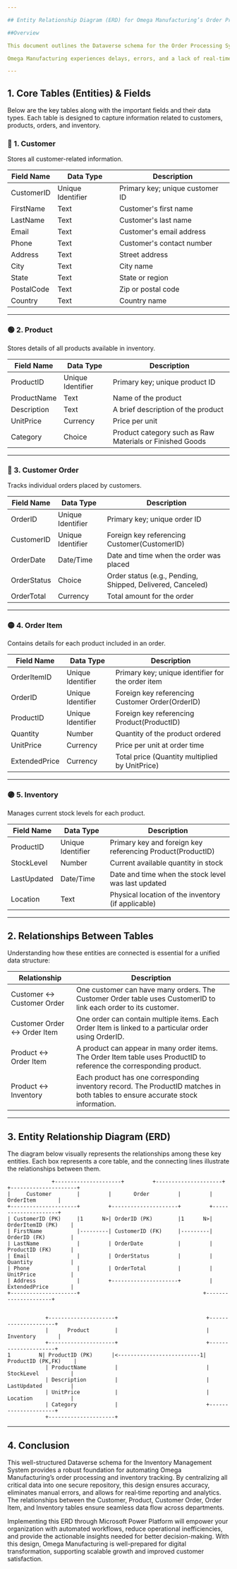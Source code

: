 ```yaml
---

## Entity Relationship Diagram (ERD) for Omega Manufacturing’s Order Processing System

##Overview

This document outlines the Dataverse schema for the Order Processing System at Omega Manufacturing. The schema defines the core tables (entities), their key fields with data types, and the relationships between them. The design is created to centralize order processing and inventory management into one secure, structured, and scalable database. This integration will support automation, reduce manual errors, and provide real‑time insights, thereby addressing the challenges Omega Manufacturing currently faces.

Omega Manufacturing experiences delays, errors, and a lack of real‑time visibility due to using multiple tools such as spreadsheets and email for order processing. With this well-structured ERD, information flows seamlessly between departments and supports efficient workflows and data accuracy.

---
```


## 1. Core Tables (Entities) & Fields

Below are the key tables along with the important fields and their data types. Each table is designed to capture information related to customers, products, orders, and inventory.

### 🔴 1. Customer  
Stores all customer-related information.

| **Field Name** | **Data Type**         | **Description**                         |
| -------------- | --------------------- | --------------------------------------- |
| CustomerID     | Unique Identifier     | Primary key; unique customer ID         |
| FirstName      | Text                  | Customer's first name                   |
| LastName       | Text                  | Customer's last name                    |
| Email          | Text                  | Customer's email address                |
| Phone          | Text                  | Customer's contact number               |
| Address        | Text                  | Street address                          |
| City           | Text                  | City name                               |
| State          | Text                  | State or region                         |
| PostalCode     | Text                  | Zip or postal code                      |
| Country        | Text                  | Country name                            |

---

### 🟢 2. Product  
Stores details of all products available in inventory.

| **Field Name**   | **Data Type**         | **Description**                                                   |
| ---------------- | --------------------- | ----------------------------------------------------------------- |
| ProductID        | Unique Identifier     | Primary key; unique product ID                                    |
| ProductName      | Text                  | Name of the product                                               |
| Description      | Text                  | A brief description of the product                                |
| UnitPrice        | Currency              | Price per unit                                                    |
| Category         | Choice                | Product category such as Raw Materials or Finished Goods          |

---

### 🔵 3. Customer Order  
Tracks individual orders placed by customers.

| **Field Name** | **Data Type**         | **Description**                                       |
| -------------- | --------------------- | ----------------------------------------------------- |
| OrderID        | Unique Identifier     | Primary key; unique order ID                           |
| CustomerID     | Unique Identifier     | Foreign key referencing Customer(CustomerID)         |
| OrderDate      | Date/Time             | Date and time when the order was placed                |
| OrderStatus    | Choice                | Order status (e.g., Pending, Shipped, Delivered, Canceled) |
| OrderTotal     | Currency              | Total amount for the order                             |

---

### 🟡 4. Order Item  
Contains details for each product included in an order.

| **Field Name**   | **Data Type**         | **Description**                                                   |
| ---------------- | --------------------- | ----------------------------------------------------------------- |
| OrderItemID      | Unique Identifier     | Primary key; unique identifier for the order item                 |
| OrderID          | Unique Identifier     | Foreign key referencing Customer Order(OrderID)                   |
| ProductID        | Unique Identifier     | Foreign key referencing Product(ProductID)                        |
| Quantity         | Number                | Quantity of the product ordered                                   |
| UnitPrice        | Currency              | Price per unit at order time                                        |
| ExtendedPrice    | Currency              | Total price (Quantity multiplied by UnitPrice)                      |

---

### 🟣 5. Inventory  
Manages current stock levels for each product.

| **Field Name**      | **Data Type**         | **Description**                                                |
| ------------------- | --------------------- | -------------------------------------------------------------- |
| ProductID           | Unique Identifier     | Primary key and foreign key referencing Product(ProductID)     |
| StockLevel          | Number                | Current available quantity in stock                             |
| LastUpdated         | Date/Time             | Date and time when the stock level was last updated              |
| Location            | Text                  | Physical location of the inventory (if applicable)               |

---

## 2. Relationships Between Tables

Understanding how these entities are connected is essential for a unified data structure:

| **Relationship**                             | **Description**                                                                              |
| -------------------------------------------- | -------------------------------------------------------------------------------------------- |
| Customer ↔ Customer Order                      | One customer can have many orders. The Customer Order table uses CustomerID to link each order to its customer. |
| Customer Order ↔ Order Item                    | One order can contain multiple items. Each Order Item is linked to a particular order using OrderID.  |
| Product ↔ Order Item                           | A product can appear in many order items. The Order Item table uses ProductID to reference the corresponding product. |
| Product ↔ Inventory                            | Each product has one corresponding inventory record. The ProductID matches in both tables to ensure accurate stock information. |

---

## 3. Entity Relationship Diagram (ERD)

The diagram below visually represents the relationships among these key entities. Each box represents a core table, and the connecting lines illustrate the relationships between them.

```
              +---------------------+         +---------------------+         +---------------------+
|     Customer        |         |       Order         |         |     OrderItem       |
+---------------------+         +---------------------+         +---------------------+
| CustomerID (PK)     |1      N>| OrderID (PK)        |1      N>| OrderItemID (PK)    |
| FirstName           |---------| CustomerID (FK)     |---------| OrderID (FK)        |
| LastName            |         | OrderDate           |         | ProductID (FK)      |
| Email               |         | OrderStatus         |         | Quantity            |
| Phone               |         | OrderTotal          |         | UnitPrice           |
| Address             |         +---------------------+         | ExtendedPrice       |
+---------------------+                                       +---------------------+
                                                               
                                                               
            +---------------------+                            +---------------------+
            |      Product        |                            |     Inventory       |
            +---------------------+                            +---------------------+
1         N| ProductID (PK)      |<--------------------------1| ProductID (PK,FK)    |
            | ProductName         |                            | StockLevel          |
            | Description         |                            | LastUpdated         |
            | UnitPrice           |                            | Location            |
            | Category            |                            +---------------------+
            +---------------------+
```

---

## 4. Conclusion

This well-structured Dataverse schema for the Inventory Management System provides a robust foundation for automating Omega Manufacturing’s order processing and inventory tracking. By centralizing all critical data into one secure repository, this design ensures accuracy, eliminates manual errors, and allows for real‑time reporting and analytics. The relationships between the Customer, Product, Customer Order, Order Item, and Inventory tables ensure seamless data flow across departments.

Implementing this ERD through Microsoft Power Platform will empower your organization with automated workflows, reduce operational inefficiencies, and provide the actionable insights needed for better decision-making. With this design, Omega Manufacturing is well-prepared for digital transformation, supporting scalable growth and improved customer satisfaction.